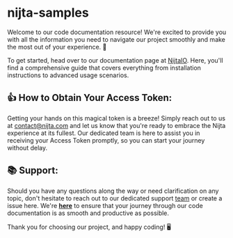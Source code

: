 # nijta-samples

Welcome to our code documentation resource! We're excited to provide you with all the information you need to navigate our project smoothly and make the most out of your experience. 🚀

To get started, head over to our documentation page at [NijtaIO](https://nijta.readme.io/reference/getting-started-1). Here, you'll find a comprehensive guide that covers everything from installation instructions to advanced usage scenarios. 

## 👍 How to Obtain Your Access Token:
Getting your hands on this magical token is a breeze! Simply reach out to us at [contact@nijta.com](mailto:contact@nijta.com) and let us know that you're ready to embrace the Nijta experience at its fullest. Our dedicated team is here to assist you in receiving your Access Token promptly, so you can start your journey without delay.

## 📚 Support:
Should you have any questions along the way or need clarification on any topic, don't hesitate to reach out to our dedicated support [team](mailto:tech@nijta.com) or create a issue here. We're **[here](https://github.com/Nijta/nijta-samples/issues)** to ensure that your journey through our code documentation is as smooth and productive as possible.

Thank you for choosing our project, and happy coding! 🖥️

